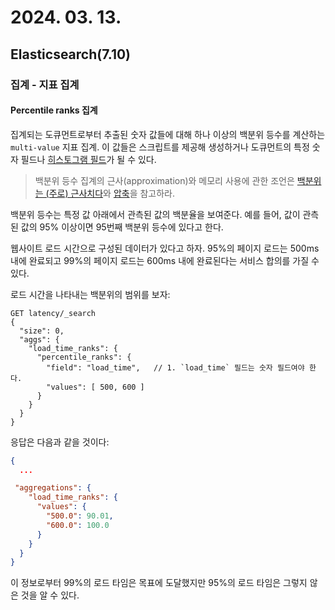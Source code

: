 # 2024. 03. 13.

## Elasticsearch(7.10)

### 집계 - 지표 집계

#### Percentile ranks 집계

집계되는 도큐먼트로부터 추출된 숫자 값들에 대해 하나 이상의 백분위 등수를 계산하는 `multi-value` 지표 집계. 이 값들은 스크립트를 제공해 생성하거나 도큐먼트의 특정 숫자 필드나 [히스토그램 필드][field-histogram]가 될 수 있다.

> 백분위 등수 집계의 근사(approximation)와 메모리 사용에 관한 조언은 [백분위는 (주로) 근사치다][percentiles-are-approximate]와 [압축][compression]을 참고하라.

백분위 등수는 특정 값 아래에서 관측된 값의 백분율을 보여준다. 예를 들어, 값이 관측된 값의 95% 이상이면 95번째 백분위 등수에 있다고 한다.

웹사이트 로드 시간으로 구성된 데이터가 있다고 하자. 95%의 페이지 로드는 500ms 내에 완료되고 99%의 페이지 로드는 600ms 내에 완료된다는 서비스 합의를 가질 수 있다.

로드 시간을 나타내는 백분위의 범위를 보자:

```http
GET latency/_search
{
  "size": 0,
  "aggs": {
    "load_time_ranks": {
      "percentile_ranks": {
        "field": "load_time",   // 1. `load_time` 필드는 숫자 필드여야 한다.
        "values": [ 500, 600 ]
      }
    }
  }
}
```

응답은 다음과 같을 것이다:

```json
{
  ...

 "aggregations": {
    "load_time_ranks": {
      "values": {
        "500.0": 90.01,
        "600.0": 100.0
      }
    }
  }
}
```

이 정보로부터 99%의 로드 타임은 목표에 도달했지만 95%의 로드 타임은 그렇지 않은 것을 알 수 있다.



[field-histogram]: https://www.elastic.co/guide/en/elasticsearch/reference/7.10/histogram.html
[percentiles-are-approximate]: https://www.elastic.co/guide/en/elasticsearch/reference/7.10/search-aggregations-metrics-percentile-aggregation.html#search-aggregations-metrics-percentile-aggregation-approximation
[compression]: https://www.elastic.co/guide/en/elasticsearch/reference/7.10/search-aggregations-metrics-percentile-aggregation.html#search-aggregations-metrics-percentile-aggregation-compression